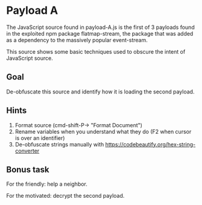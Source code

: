 # Payload A

The JavaScript source found in payload-A.js is the first of 3 payloads found in the exploited npm package flatmap-stream, the package that was added as a dependency to the massively popular event-stream.

This source shows some basic techniques used to obscure the intent of JavaScript source.

## Goal

De-obfuscate this source and identify how it is loading the second payload.

## Hints

1. Format source (cmd-shift-P-> "Format Document")
2. Rename variables when you understand what they do (F2 when cursor is over an identifier)
3. De-obfuscate strings manually with https://codebeautify.org/hex-string-converter

## Bonus task

For the friendly: help a neighbor.

For the motivated: decrypt the second payload.

